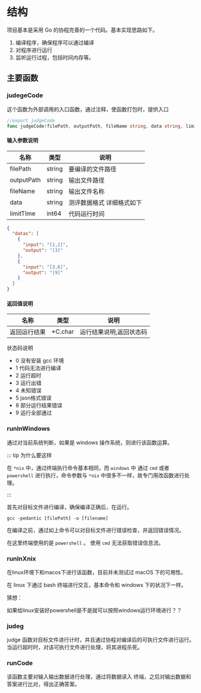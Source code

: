 # 结构

项目基本是采用 Go 的协程完善的一个代码。基本实现思路如下。

1. 编译程序，确保程序可以通过编译
2. 对程序进行运行
3. 监听运行过程，包括时间内存等。

## 主要函数

### judegeCode

这个函数为外部调用的入口函数，通过注释，使函数打包时，提供入口

```go
//export judgeCode
func judgeCode(filePath, outputPath, fileName string, data string, limitTime int64) *C.char 
```

#### 输入参数说明

| 名称       | 类型   | 说明                      |
| ---------- | ------ | ------------------------- |
| filePath   | string | 要编译的文件路径          |
| outputPath | string | 输出文件路径              |
| fileName   | string | 输出文件名称              |
| data       | string | 测评数据格式 详细格式如下 |
| limitTIme  | int64  | 代码运行时间              |

```json
{
  "datas": [
    {
      "input": "[1,2]", 
      "output": "[3]" 
    },
    {
      "input": "[3,6]",
      "output": "[9]"
    }
  ]
}
```



#### 返回值说明

| 名称         | 类型    | 说明                    |
| ------------ | ------- | ----------------------- |
| 返回运行结果 | *C.char | 运行结果说明,返回状态码 |

状态码说明


- 0 没有安装 gcc 环境
- 1 代码无法进行编译
- 2 运行超时
- 3 运行出错
- 4 未知错误
- 5 json格式错误
- 8 部分运行结果错误
- 9 运行全部通过

### runInWindows

通过对当前系统判断，如果是 windows 操作系统，则进行该函数运算。

::: tip 为什么要这样

在 `*nix` 中，通过终端执行命令基本相同，而 `windows` 中 通过 `cmd` 或者 `powershell` 进行执行，命令参数与 `*nix` 中很多不一样，故专门用改函数进行处理。

:::

首先对目标文件进行编译，确保编译正确后，在运行。

```shell
gcc -pedantic [filePath] -o [filename]
```

在编译之前，通过如上命令可以对目标文件进行错误检查，并返回错误情况。

在这里终端使用的是 `powershell` 。 使用 `cmd` 无法获取错误信息流。

### runInXnix

在linux环境下和macos下进行该函数，目前并未测试过 macOS 下的可用性。

在 linux 下通过 bash 终端进行交互，基本命令和 windows 下的状况下一样。

猜想：

如果给linux安装好powershell是不是就可以按照windows运行环境进行？？

### judeg

judge 函数对目标文件进行计时，并且通过协程对编译后的可执行文件进行运行。当运行超时时，对该可执行文件进行处理，将其进程杀死。

### runCode

该函数主要对输入输出数据进行处理，通过将数据读入 终端，之后对输出数据和答案进行比对，得出正确答案。




